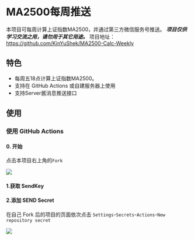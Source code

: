 # MA2500每周推送
本项目可每周计算上证指数MA2500，并通过第三方微信服务号推送。
***项目仅供学习交流之用，请勿用于其它用途。***
项目地址：<https://github.com/KinYuShek/MA2500-Calc-Weekly>
## 特色
- 每周五18点计算上证指数MA2500。
- 支持在 GitHub Actions 或自建服务器上使用
- 支持Server酱消息推送接口

## 使用

### 使用 GitHub Actions 
#### 0. 开始
点击本项目右上角的`Fork`

![](./img/readme-1.jpg)

#### 1.获取 SendKey

#### 2.添加 SEND Secret
在自己 Fork 后的项目的页面依次点击 `Settings`-`Secrets`-`Actions`-`New repository secret`

![](./img/readme-3.jpg)

